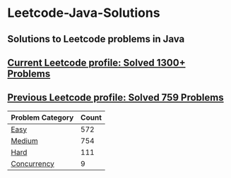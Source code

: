 # Leetcode-Java-Solutions 

## Solutions to Leetcode problems in Java

## [Current Leetcode profile: Solved 1300+ Problems](https://leetcode.com/varunsjsu/)
## [Previous Leetcode profile: Solved 759 Problems](https://leetcode.com/varunu28/)

Problem Category | Count
--- | --- 
[Easy](https://github.com/varunu28/LeetCode-Java-Solutions/blob/master/Easy/README.md) | 572
[Medium](https://github.com/varunu28/LeetCode-Java-Solutions/blob/master/Medium/README.md) | 754
[Hard](https://github.com/varunu28/LeetCode-Java-Solutions/blob/master/Hard/README.md) | 111
[Concurrency](https://github.com/varunu28/LeetCode-Java-Solutions/blob/master/Concurrency/README.md) | 9

